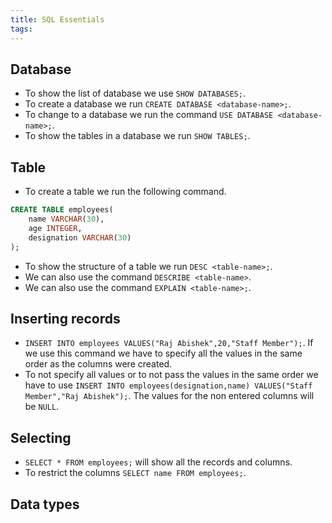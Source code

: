 ```yaml
---
title: SQL Essentials
tags:
---
```


## Database
- To show the list of database we use `SHOW DATABASES;`.
- To create a database we run `CREATE DATABASE <database-name>;`.
- To change to a database we run the command `USE DATABASE <database-name>;`.
- To show the tables in a database we run `SHOW TABLES;`.

## Table
- To create a table we run the following command.
```sql
CREATE TABLE employees(
	name VARCHAR(30),
	age INTEGER,
	designation VARCHAR(30)
);
```
- To show the structure of a table we run `DESC <table-name>;`. 
- We can also use the command `DESCRIBE <table-name>`.
- We can also use the command `EXPLAIN <table-name>;`.

## Inserting records
- `INSERT INTO employees VALUES("Raj Abishek",20,"Staff Member");`. If we use this command we have to specify all the values in the same order as the columns were created.
- To not specify all values or to not pass the values in the same order we have to use `INSERT INTO employees(designation,name) VALUES("Staff Member","Raj Abishek");`. The values for the non entered columns will be `NULL`.

## Selecting
- `SELECT * FROM employees;` will show all the records and columns. 
- To restrict the columns `SELECT name FROM employees;`.

## Data types
